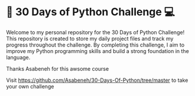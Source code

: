 # 🐍 30 Days of Python Challenge  💻

Welcome to my personal repository for the 30 Days of Python Challenge! This repository is created to store my daily project files and track my progress throughout the challenge. By completing this challenge, I aim to improve my Python programming skills and build a strong foundation in the language.

Thanks Asabeneh for this awsome course

Visit https://github.com/Asabeneh/30-Days-Of-Python/tree/master
to take your own challenge 